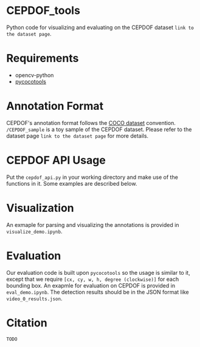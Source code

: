 # CEPDOF_tools
Python code for visualizing and evaluating on the CEPDOF dataset `link to the dataset page`.

# Requirements
- opencv-python
- [pycocotools](https://github.com/cocodataset/cocoapi)

# Annotation Format
CEPDOF's annotation format follows the [COCO dataset](http://cocodataset.org/#home) convention. `/CEPDOF_sample` is a toy sample of the CEPDOF dataset. Please refer to the dataset page `link to the dataset page` for more details.

# CEPDOF API Usage
Put the `cepdof_api.py` in your working directory and make use of the functions in it. Some examples are described below.

# Visualization
An exmaple for parsing and visualizing the annotations is provided in `visualize_demo.ipynb`.

# Evaluation
Our evaluation code is built upon `pycocotools` so the usage is similar to it, except that we require `[cx, cy, w, h, degree (clockwise)]` for each bounding box. An exapmle for evaluation on CEPDOF is provided in `eval_demo.ipynb`. The detection results should be in the JSON format like `video_0_results.json`.

# Citation
`TODO`
